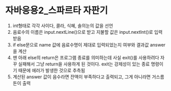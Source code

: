 
# 자바응용2_스파르타 자판기

  1. int형태로 각각 사이다, 콜라, 식혜, 솔의눈의 값을 선언
  2. 음료수의 이름은 input.nextLine()으로 받고 지불할 값은 input.nextInt()로 입력받음
  3.  if else문으로 name 값에 음료수명이 제대로 입력되었는지 여부와 결과값 answer을 계산
  4.  맨 아래 else의 return은 프로그램 종료를 의미하는데 사실 exit()를 사용하려다 자꾸 실패해서 그냥 return을 사용하게 된 것이다. exit는 강제성이 있는 종료 명령이기 때문에 에러가 발생한 것으로 추측됨
  5.  계산된 answer 값이 음수라면 잔액이 부족하다고 출력되고, 그게 아니라면 거스름돈이 출력
